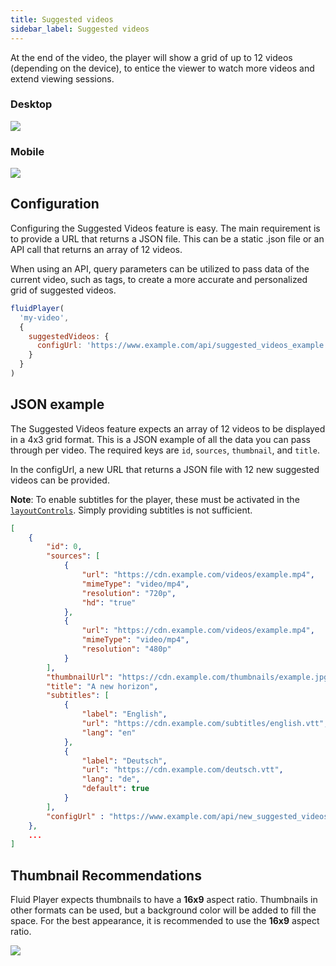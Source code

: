 ```yaml
---
title: Suggested videos
sidebar_label: Suggested videos
---
```


At the end of the video, the player will show a grid of up to 12 videos (depending on the device), to entice the viewer to watch more videos and extend viewing sessions.

### Desktop
![](/img/docs/configuration/suggested-videos/desktop.png)

### Mobile
![](/img/docs/configuration/suggested-videos/mobile.png)

## Configuration

Configuring the Suggested Videos feature is easy. The main requirement is to provide a URL that returns a JSON file. This can be a static .json file or an API call that returns an array of 12 videos.

When using an API, query parameters can be utilized to pass data of the current video, such as tags, to create a more accurate and personalized grid of suggested videos.

```js
fluidPlayer(
  'my-video',
  {
    suggestedVideos: {
      configUrl: 'https://www.example.com/api/suggested_videos_example.json',
    }
  }
)
```
## JSON example

The Suggested Videos feature expects an array of 12 videos to be displayed in a 4x3 grid format. This is a JSON example of all the data you can pass through per video. The required keys are `id`, `sources`, `thumbnail`, and `title`.

In the configUrl, a new URL that returns a JSON file with 12 new suggested videos can be provided.

**Note**: To enable subtitles for the player, these must be activated in the [`layoutControls`](./subtitles.md#adding-to-fluid-player). Simply providing subtitles is not sufficient.

```json
[
    {
        "id": 0,
        "sources": [
            {
                "url": "https://cdn.example.com/videos/example.mp4",
                "mimeType": "video/mp4",
                "resolution": "720p",
                "hd": "true"
            },
            {
                "url": "https://cdn.example.com/videos/example.mp4",
                "mimeType": "video/mp4",
                "resolution": "480p"
            }
        ],
        "thumbnailUrl": "https://cdn.example.com/thumbnails/example.jpg",
        "title": "A new horizon",
        "subtitles": [
            {
                "label": "English",
                "url": "https://cdn.example.com/subtitles/english.vtt",
                "lang": "en"
            },
            {
                "label": "Deutsch",
                "url": "https://cdn.example.com/deutsch.vtt",
                "lang": "de",
                "default": true
            }
        ],
        "configUrl" : "https://www.example.com/api/new_suggested_videos_example.json"
    },
    ...
]
```

## Thumbnail Recommendations

Fluid Player expects thumbnails to have a **16x9** aspect ratio. Thumbnails in other formats can be used, but a background color will be added to fill the space. For the best appearance, it is recommended to use the **16x9** aspect ratio.

![](/img/docs/configuration/suggested-videos/aspect-ratio.png)
